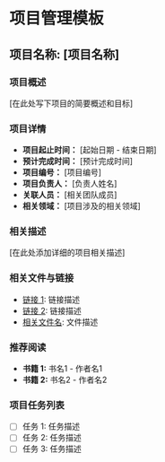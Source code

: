 # 项目管理模板

## 项目名称: [项目名称]

### 项目概述
[在此处写下项目的简要概述和目标]

### 项目详情
- **项目起止时间：** [起始日期 - 结束日期]
- **预计完成时间：** [预计完成时间]
- **项目编号：** [项目编号]
- **项目负责人：** [负责人姓名]
- **关联人员：** [相关团队成员]
- **相关领域：** [项目涉及的相关领域]

### 相关描述
[在此处添加详细的项目相关描述]

### 相关文件与链接
- [链接 1](链接地址): 链接描述
- [链接 2](链接地址): 链接描述
- [相关文件名](文件路径): 文件描述

### 推荐阅读
- **书籍 1:** 书名1 - 作者名1
- **书籍 2:** 书名2 - 作者名2

### 项目任务列表
- [ ] 任务 1: 任务描述
- [ ] 任务 2: 任务描述
- [ ] 任务 3: 任务描述
